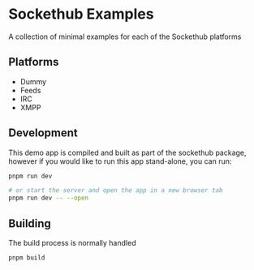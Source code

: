 # Sockethub Examples

A collection of minimal examples for each of the Sockethub platforms

## Platforms

* Dummy
* Feeds
* IRC
* XMPP

## Development

This demo app is compiled and built as part of the sockethub package,
however if you would like to run this app stand-alone, you can run:

```bash
pnpm run dev

# or start the server and open the app in a new browser tab
pnpm run dev -- --open
```

## Building

The build process is normally handled

```bash
pnpm build
```
